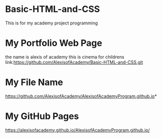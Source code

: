 # Basic-HTML-and-CSS
This is for my academy project programming
# My Portfolio Web Page 
the name is alexis of academy this is cinema for childrens link:https://github.com/AlexisofAcademy/Basic-HTML-and-CSS.git
# My File Name 
https://github.com/AlexisofAcademy/AlexisofAcademyProgram.github.io*
# My GitHub Pages 
https://alexisofacademy.github.io/AlexisofAcademyProgram.github.io/
